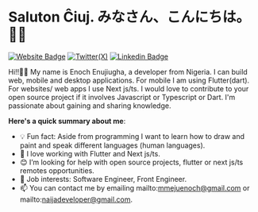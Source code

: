# Saluton Ĉiuj. みなさん、こんにちは。👋🏾

[![Website Badge](https://img.shields.io/badge/-portfolio-seagreen?style=for-the-badge&link=https://naijadev.vercel.app/)](https://naijadev.vercel.app/) [![Twitter(X)](https://img.shields.io/badge/-naijaDeveloper-black?style=for-the-badge&logo=X&logoColor=white)](https://twitter.com/naijadeveloper) [![Linkedin Badge](https://img.shields.io/badge/-enochenujiugha-blue?style=for-the-badge&logo=Linkedin&logoColor=white&link=https://www.linkedin.com/in/enoch-enujiugha)](https://www.linkedin.com/in/enoch-enujiugha-b12247112)

Hi!!👋🏾 My name is Enoch Enujiugha, a developer from Nigeria. I can build web, mobile and desktop applications. For mobile I am using Flutter(dart). For websites/ web apps I use Next js/ts. I would love to contribute to your open source project if it involves Javascript or Typescript or Dart. I'm passionate about gaining and sharing knowledge.

**Here's a quick summary about me**:

- 💡 Fun fact: Aside from programming I want to learn how to draw and paint and speak different languages (human languages).
- 🌱 I love working with Flutter and Next js/ts.
- 😊 I’m looking for help with open source projects, flutter or next js/ts remotes opportunities.
- 💼 Job interests: Software Engineer, Front Engineer.
- 📫 You can contact me by emailing mailto:mmejuenoch@gmail.com or mailto:naijadeveloper@gmail.com.
